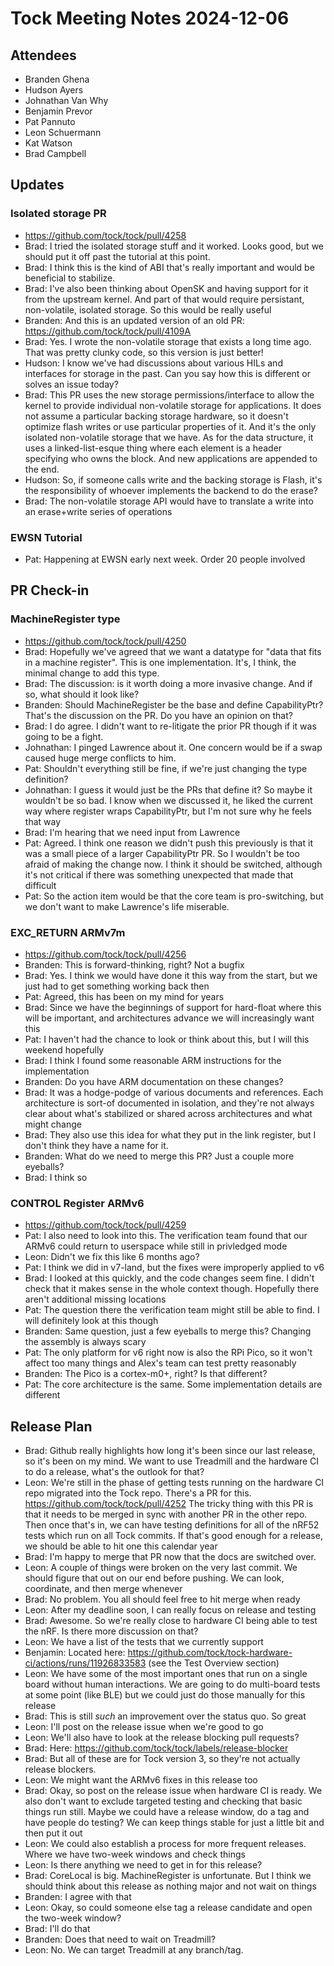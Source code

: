 # Tock Meeting Notes 2024-12-06

## Attendees
- Branden Ghena
- Hudson Ayers
- Johnathan Van Why
- Benjamin Prevor
- Pat Pannuto
- Leon Schuermann
- Kat Watson
- Brad Campbell


## Updates
 ### Isolated storage PR
   * https://github.com/tock/tock/pull/4258
   * Brad: I tried the isolated storage stuff and it worked. Looks good, but we should put it off past the tutorial at this point.
   * Brad: I think this is the kind of ABI that's really important and would be beneficial to stabilize.
   * Brad: I've also been thinking about OpenSK and having support for it from the upstream kernel. And part of that would require persistant, non-volatile, isolated storage. So this would be really useful
   * Branden: And this is an updated version of an old PR: https://github.com/tock/tock/pull/4109A
   * Brad: Yes. I wrote the non-volatile storage that exists a long time ago. That was pretty clunky code, so this version is just better!
   * Hudson: I know we've had discussions about various HILs and interfaces for storage in the past. Can you say how this is different or solves an issue today?
   * Brad: This PR uses the new storage permissions/interface to allow the kernel to provide individual non-volatile storage for applications. It does not assume a particular backing storage hardware, so it doesn't optimize flash writes or use particular properties of it. And it's the only isolated non-volatile storage that we have. As for the data structure, it uses a linked-list-esque thing where each element is a header specifying who owns the block. And new applications are appended to the end.
   * Hudson: So, if someone calls write and the backing storage is Flash, it's the responsibility of whoever implements the backend to do the erase?
   * Brad: The non-volatile storage API would have to translate a write into an erase+write series of operations
 ### EWSN Tutorial
   * Pat: Happening at EWSN early next week. Order 20 people involved


## PR Check-in
 ### MachineRegister type
  * https://github.com/tock/tock/pull/4250
  * Brad: Hopefully we've agreed that we want a datatype for "data that fits in a machine register". This is one implementation. It's, I think, the minimal change to add this type.
  * Brad: The discussion: is it worth doing a more invasive change. And if so, what should it look like?
  * Branden: Should MachineRegister be the base and define CapabilityPtr? That's the discussion on the PR. Do you have an opinion on that?
  * Brad: I do agree. I didn't want to re-litigate the prior PR though if it was going to be a fight.
  * Johnathan: I pinged Lawrence about it. One concern would be if a swap caused huge merge conflicts to him.
  * Pat: Shouldn't everything still be fine, if we're just changing the type definition?
  * Johnathan: I guess it would just be the PRs that define it? So maybe it wouldn't be so bad. I know when we discussed it, he liked the current way where register wraps CapabilityPtr, but I'm not sure why he feels that way
  * Brad: I'm hearing that we need input from Lawrence
  * Pat: Agreed. I think one reason we didn't push this previously is that it was a small piece of a larger CapabilityPtr PR. So I wouldn't be too afraid of making the change now. I think it should be switched, although it's not critical if there was something unexpected that made that difficult
  * Pat: So the action item would be that the core team is pro-switching, but we don't want to make Lawrence's life miserable.
 ### EXC_RETURN ARMv7m
  * https://github.com/tock/tock/pull/4256
  * Branden: This is forward-thinking, right? Not a bugfix
  * Brad: Yes. I think we would have done it this way from the start, but we just had to get something working back then
  * Pat: Agreed, this has been on my mind for years
  * Brad: Since we have the beginnings of support for hard-float where this will be important, and architectures advance we will increasingly want this
  * Pat: I haven't had the chance to look or think about this, but I will this weekend hopefully
  * Brad: I think I found some reasonable ARM instructions for the implementation
  * Branden: Do you have ARM documentation on these changes?
  * Brad: It was a hodge-podge of various documents and references. Each architecture is sort-of documented in isolation, and they're not always clear about what's stabilized or shared across architectures and what might change
  * Brad: They also use this idea for what they put in the link register, but I don't think they have a name for it.
  * Branden: What do we need to merge this PR? Just a couple more eyeballs?
  * Brad: I think so
 ### CONTROL Register ARMv6
  * https://github.com/tock/tock/pull/4259
  * Pat: I also need to look into this. The verification team found that our ARMv6 could return to userspace while still in privledged mode
  * Leon: Didn't we fix this like 6 months ago?
  * Pat: I think we did in v7-land, but the fixes were improperly applied to v6
  * Brad: I looked at this quickly, and the code changes seem fine. I didn't check that it makes sense in the whole context though. Hopefully there aren't additional missing locations
  * Pat: The question there the verification team might still be able to find. I will definitely look at this though
  * Branden: Same question, just a few eyeballs to merge this? Changing the assembly is always scary
  * Pat: The only platform for v6 right now is also the RPi Pico, so it won't affect too many things and Alex's team can test pretty reasonably
  * Branden: The Pico is a cortex-m0+, right? Is that different?
  * Pat: The core architecture is the same. Some implementation details are different


## Release Plan
 * Brad: Github really highlights how long it's been since our last release, so it's been on my mind. We want to use Treadmill and the hardware CI to do a release, what's the outlook for that?
 * Leon: We're still in the phase of getting tests running on the hardware CI repo migrated into the Tock repo. There's a PR for this. https://github.com/tock/tock/pull/4252 The tricky thing with this PR is that it needs to be merged in sync with another PR in the other repo. Then once that's in, we can have testing definitions for all of the nRF52 tests which run on all Tock commits. If that's good enough for a release, we should be able to hit one this calendar year
 * Brad: I'm happy to merge that PR now that the docs are switched over.
 * Leon: A couple of things were broken on the very last commit. We should figure that out on our end before pushing. We can look, coordinate, and then merge whenever
 * Brad: No problem. You all should feel free to hit merge when ready
 * Leon: After my deadline soon, I can really focus on release and testing
 * Brad: Awesome. So we're really close to hardware CI being able to test the nRF. Is there more discussion on that?
 * Leon: We have a list of the tests that we currently support
 * Benjamin: Located here: https://github.com/tock/tock-hardware-ci/actions/runs/11926833583 (see the Test Overview section)
 * Leon: We have some of the most important ones that run on a single board without human interactions. We are going to do multi-board tests at some point (like BLE) but we could just do those manually for this release
 * Brad: This is still _such_ an improvement over the status quo. So great
 * Leon: I'll post on the release issue when we're good to go
 * Leon: We'll also have to look at the release blocking pull requests?
 * Brad: Here: https://github.com/tock/tock/labels/release-blocker
 * Brad: But all of these are for Tock version 3, so they're not actually release blockers.
 * Leon: We might want the ARMv6 fixes in this release too
 * Brad: Okay, so post on the release issue when hardware CI is ready. We also don't want to exclude targeted testing and checking that basic things run still. Maybe we could have a release window, do a tag and have people do testing? We can keep things stable for just a little bit and then put it out
 * Leon: We could also establish a process for more frequent releases. Where we have two-week windows and check things
 * Leon: Is there anything we need to get in for this release?
 * Brad: CoreLocal is big. MachineRegister is unfortunate. But I think we should think about this release as nothing major and not wait on things
 * Branden: I agree with that
 * Leon: Okay, so could someone else tag a release candidate and open the two-week window?
 * Brad: I'll do that
 * Branden: Does that need to wait on Treadmill?
 * Leon: No. We can target Treadmill at any branch/tag.

